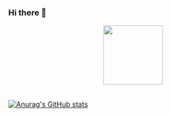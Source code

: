 ### Hi there 👋

<!--
**Chinvoxel/Chinvoxel** is a ✨ _special_ ✨ repository because its `README.md` (this file) appears on your GitHub profile.

Here are some ideas to get you started:

- 🔭 I’m currently working on ...
- 🌱 I’m currently learning ...
- 👯 I’m looking to collaborate on ...
- 🤔 I’m looking for help with ...
- 💬 Ask me about ...
- 📫 How to reach me: ...
- 😄 Pronouns: ...
- ⚡ Fun fact: ...
-->

<div align="center">
    <img src="https://i.pinimg.com/originals/41/85/84/418584e1566e9536a8cc76d53b92fd1d.gif" height="120px" />
</div>

<br/>

[![Anurag's GitHub stats](https://github-readme-stats.vercel.app/api?username=Chinvoxel)](https://github.com/anuraghazra/github-readme-stats)

